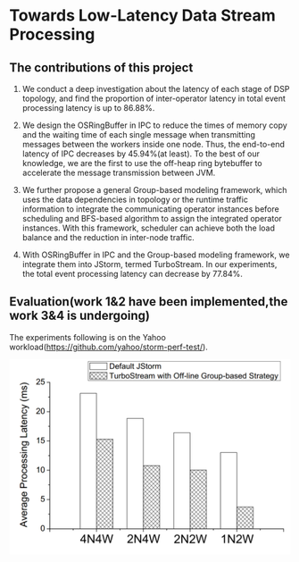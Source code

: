 Towards Low-Latency Data Stream Processing
=

The contributions of this project
-
1) We conduct a deep investigation about the latency of each stage of DSP topology, and find the proportion of inter-operator latency in total event processing latency is up to 86.88\%.
	
2) We design the OSRingBuffer in IPC to reduce the times of memory copy and the waiting time of each single message when transmitting messages between the workers inside one node. Thus, the end-to-end latency of IPC decreases by 45.94\%(at least). To the best of our knowledge, we are the first to use the off-heap ring bytebuffer to accelerate the message transmission between JVM.
	
3) We further propose a general Group-based modeling framework, which uses the data dependencies in topology or the runtime traffic information to integrate the communicating operator instances before scheduling and BFS-based algorithm to assign the integrated operator instances. With this framework, scheduler can achieve both the load balance and the reduction in inter-node traffic.
	
4) With OSRingBuffer in IPC and the Group-based modeling framework, we integrate them into JStorm, termed TurboStream. In our experiments, the total event processing latency can decrease by 77.84\%.


Evaluation(work 1&2 have been implemented,the work 3&4 is undergoing)
-
The experiments following is on the Yahoo workload(https://github.com/yahoo/storm-perf-test/).   

![lowload](https://github.com/liumihust/gitTset/blob/master/evaluation-latency-2.PNG)  

